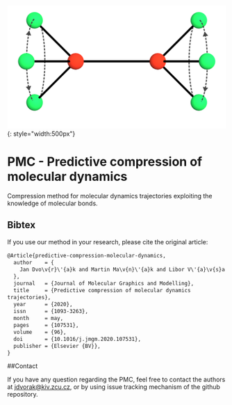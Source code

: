 ![logo](images/logo.svg "Predictive compression of molecular dynamics"){: style="width:500px"}
# PMC - Predictive compression of molecular dynamics

Compression method for molecular dynamics trajectories exploiting the knowledge of molecular bonds.

## Bibtex
If you use our method in your research, please cite the original article:

```
@Article{predictive-compression-molecular-dynamics,
  author    = {
	Jan Dvo\v{r}\'{a}k and Martin Ma\v{n}\'{a}k and Libor V\'{a}\v{s}a
  },
  journal   = {Journal of Molecular Graphics and Modelling},
  title     = {Predictive compression of molecular dynamics trajectories},
  year      = {2020},
  issn      = {1093-3263},
  month     = may,
  pages     = {107531},
  volume    = {96},
  doi       = {10.1016/j.jmgm.2020.107531},
  publisher = {Elsevier {BV}},
}

```
	
##Contact

If you have any question regarding the PMC, feel free to contact the authors at <jdvorak@kiv.zcu.cz>, or by using issue tracking mechanism of the github repository.